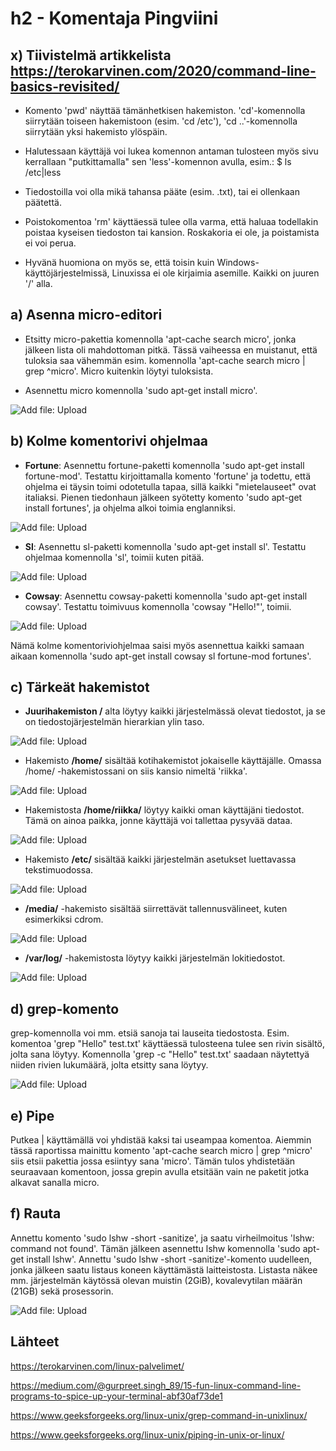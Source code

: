 # h2 - Komentaja Pingviini

## x) Tiivistelmä artikkelista https://terokarvinen.com/2020/command-line-basics-revisited/

- Komento 'pwd' näyttää tämänhetkisen hakemiston. 'cd'-komennolla siirrytään toiseen hakemistoon (esim. 'cd /etc'), 'cd ..'-komennolla siirrytään yksi hakemisto ylöspäin.

- Halutessaan käyttäjä voi lukea komennon antaman tulosteen myös sivu kerrallaan "putkittamalla" sen 'less'-komennon avulla, esim.: $ ls /etc|less

- Tiedostoilla voi olla mikä tahansa pääte (esim. .txt), tai ei ollenkaan päätettä.

- Poistokomentoa 'rm' käyttäessä tulee olla varma, että haluaa todellakin poistaa kyseisen tiedoston tai kansion. Roskakoria ei ole, ja poistamista ei voi perua.

- Hyvänä huomiona on myös se, että toisin kuin Windows-käyttöjärjestelmissä, Linuxissa ei ole kirjaimia asemille. Kaikki on juuren '/' alla.

## a) Asenna micro-editori

- Etsitty micro-pakettia komennolla 'apt-cache search micro', jonka jälkeen lista oli mahdottoman pitkä. Tässä vaiheessa en muistanut, että tuloksia saa vähemmän esim. komennolla 'apt-cache search micro | grep ^micro'. Micro kuitenkin löytyi tuloksista.

- Asennettu micro komennolla 'sudo apt-get install micro'.

![Add file: Upload](kuvat/1-micro-install.png)

## b) Kolme komentorivi ohjelmaa

- **Fortune**: Asennettu fortune-paketti komennolla 'sudo apt-get install fortune-mod'. Testattu kirjoittamalla komento 'fortune' ja todettu, että ohjelma ei täysin toimi odotetulla tapaa, sillä kaikki "mietelauseet" ovat italiaksi. Pienen tiedonhaun jälkeen syötetty komento 'sudo apt-get install fortunes', ja ohjelma alkoi toimia englanniksi.

![Add file: Upload](kuvat/3-fortune-esim.png)

- **Sl**: Asennettu sl-paketti komennolla 'sudo apt-get install sl'. Testattu ohjelmaa komennolla 'sl', toimii kuten pitää.

![Add file: Upload](kuvat/4-sl-esim.png)

- **Cowsay**: Asennettu cowsay-paketti komennolla 'sudo apt-get install cowsay'. Testattu toimivuus komennolla 'cowsay "Hello!"', toimii.

![Add file: Upload](kuvat/5-cowsay-esim.png)

Nämä kolme komentoriviohjelmaa saisi myös asennettua kaikki samaan aikaan komennolla 'sudo apt-get install cowsay sl fortune-mod fortunes'.

## c) Tärkeät hakemistot

- **Juurihakemiston /** alta löytyy kaikki järjestelmässä olevat tiedostot, ja se on tiedostojärjestelmän hierarkian ylin taso.

![Add file: Upload](kuvat/6-juuri.png)

- Hakemisto **/home/** sisältää kotihakemistot jokaiselle käyttäjälle. Omassa /home/ -hakemistossani on siis kansio nimeltä 'riikka'.

![Add file: Upload](kuvat/7-home.png)

- Hakemistosta **/home/riikka/** löytyy kaikki oman käyttäjäni tiedostot. Tämä on ainoa paikka, jonne käyttäjä voi tallettaa pysyvää dataa.

![Add file: Upload](kuvat/8-home-user.png)

- Hakemisto **/etc/** sisältää kaikki järjestelmän asetukset luettavassa tekstimuodossa.

![Add file: Upload](kuvat/9-etc.png)

- **/media/** -hakemisto sisältää siirrettävät tallennusvälineet, kuten esimerkiksi cdrom.

![Add file: Upload](kuvat/10-media.png)

- **/var/log/** -hakemistosta löytyy kaikki järjestelmän lokitiedostot.

![Add file: Upload](kuvat/11-var-log.png)

## d) grep-komento

grep-komennolla voi mm. etsiä sanoja tai lauseita tiedostosta. Esim. komentoa 'grep "Hello" test.txt' käyttäessä tulosteena tulee sen rivin sisältö, jolta sana löytyy. Komennolla 'grep -c "Hello" test.txt' saadaan näytettyä niiden rivien lukumäärä, jolta etsitty sana löytyy.

![Add file: Upload](kuvat/12-grep-esim.png)

## e) Pipe

Putkea | käyttämällä voi yhdistää kaksi tai useampaa komentoa. Aiemmin tässä raportissa mainittu komento 'apt-cache search micro | grep ^micro' siis etsii pakettia jossa esiintyy sana 'micro'. Tämän tulos yhdistetään seuraavaan komentoon, jossa grepin avulla etsitään vain ne paketit jotka alkavat sanalla micro.

## f) Rauta

Annettu komento 'sudo lshw -short -sanitize', ja saatu virheilmoitus 'lshw: command not found'. Tämän jälkeen asennettu lshw komennolla 'sudo apt-get install lshw'. Annettu 'sudo lshw -short -sanitize'-komento uudelleen, jonka jälkeen saatu listaus koneen käyttämästä laitteistosta. Listasta näkee mm. järjestelmän käytössä olevan muistin (2GiB), kovalevytilan määrän (21GB) sekä prosessorin.

![Add file: Upload](kuvat/13-lshw.png)

## Lähteet

https://terokarvinen.com/linux-palvelimet/

https://medium.com/@gurpreet.singh_89/15-fun-linux-command-line-programs-to-spice-up-your-terminal-abf30af73de1

https://www.geeksforgeeks.org/linux-unix/grep-command-in-unixlinux/

https://www.geeksforgeeks.org/linux-unix/piping-in-unix-or-linux/
